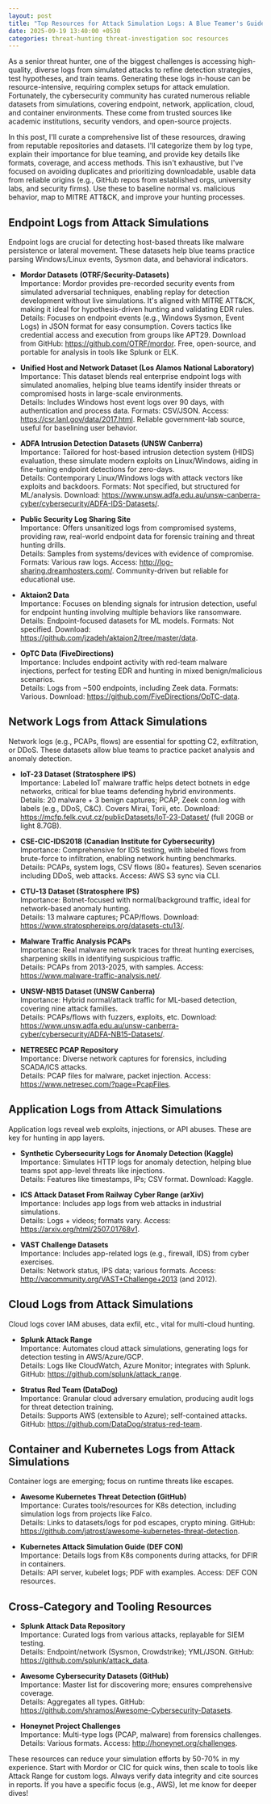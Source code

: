 ```yaml
---
layout: post
title: "Top Resources for Attack Simulation Logs: A Blue Teamer's Guide to Enhancing Threat Hunting Skills"
date: 2025-09-19 13:40:00 +0530
categories: threat-hunting threat-investigation soc resources
---
```


As a senior threat hunter, one of the biggest challenges is accessing high-quality, diverse logs from simulated attacks to refine detection strategies, test hypotheses, and train teams. Generating these logs in-house can be resource-intensive, requiring complex setups for attack emulation. Fortunately, the cybersecurity community has curated numerous reliable datasets from simulations, covering endpoint, network, application, cloud, and container environments. These come from trusted sources like academic institutions, security vendors, and open-source projects.

In this post, I'll curate a comprehensive list of these resources, drawing from reputable repositories and datasets. I'll categorize them by log type, explain their importance for blue teaming, and provide key details like formats, coverage, and access methods. This isn't exhaustive, but I've focused on avoiding duplicates and prioritizing downloadable, usable data from reliable origins (e.g., GitHub repos from established orgs, university labs, and security firms). Use these to baseline normal vs. malicious behavior, map to MITRE ATT&CK, and improve your hunting processes.

## Endpoint Logs from Attack Simulations

Endpoint logs are crucial for detecting host-based threats like malware persistence or lateral movement. These datasets help blue teams practice parsing Windows/Linux events, Sysmon data, and behavioral indicators.

- **Mordor Datasets (OTRF/Security-Datasets)**  
  Importance: Mordor provides pre-recorded security events from simulated adversarial techniques, enabling replay for detection development without live simulations. It's aligned with MITRE ATT&CK, making it ideal for hypothesis-driven hunting and validating EDR rules.  
  Details: Focuses on endpoint events (e.g., Windows Sysmon, Event Logs) in JSON format for easy consumption. Covers tactics like credential access and execution from groups like APT29. Download from GitHub: https://github.com/OTRF/mordor. Free, open-source, and portable for analysis in tools like Splunk or ELK.

- **Unified Host and Network Dataset (Los Alamos National Laboratory)**  
  Importance: This dataset blends real enterprise endpoint logs with simulated anomalies, helping blue teams identify insider threats or compromised hosts in large-scale environments.  
  Details: Includes Windows host event logs over 90 days, with authentication and process data. Formats: CSV/JSON. Access: https://csr.lanl.gov/data/2017.html. Reliable government-lab source, useful for baselining user behavior.

- **ADFA Intrusion Detection Datasets (UNSW Canberra)**  
  Importance: Tailored for host-based intrusion detection system (HIDS) evaluation, these simulate modern exploits on Linux/Windows, aiding in fine-tuning endpoint detections for zero-days.  
  Details: Contemporary Linux/Windows logs with attack vectors like exploits and backdoors. Formats: Not specified, but structured for ML/analysis. Download: https://www.unsw.adfa.edu.au/unsw-canberra-cyber/cybersecurity/ADFA-IDS-Datasets/.

- **Public Security Log Sharing Site**  
  Importance: Offers unsanitized logs from compromised systems, providing raw, real-world endpoint data for forensic training and threat hunting drills.  
  Details: Samples from systems/devices with evidence of compromise. Formats: Various raw logs. Access: http://log-sharing.dreamhosters.com/. Community-driven but reliable for educational use.

- **Aktaion2 Data**  
  Importance: Focuses on blending signals for intrusion detection, useful for endpoint hunting involving multiple behaviors like ransomware.  
  Details: Endpoint-focused datasets for ML models. Formats: Not specified. Download: https://github.com/jzadeh/aktaion2/tree/master/data.

- **OpTC Data (FiveDirections)**  
  Importance: Includes endpoint activity with red-team malware injections, perfect for testing EDR and hunting in mixed benign/malicious scenarios.  
  Details: Logs from ~500 endpoints, including Zeek data. Formats: Various. Download: https://github.com/FiveDirections/OpTC-data.

## Network Logs from Attack Simulations

Network logs (e.g., PCAPs, flows) are essential for spotting C2, exfiltration, or DDoS. These datasets allow blue teams to practice packet analysis and anomaly detection.

- **IoT-23 Dataset (Stratosphere IPS)**  
  Importance: Labeled IoT malware traffic helps detect botnets in edge networks, critical for blue teams defending hybrid environments.  
  Details: 20 malware + 3 benign captures; PCAP, Zeek conn.log with labels (e.g., DDoS, C&C). Covers Mirai, Torii, etc. Download: https://mcfp.felk.cvut.cz/publicDatasets/IoT-23-Dataset/ (full 20GB or light 8.7GB).

- **CSE-CIC-IDS2018 (Canadian Institute for Cybersecurity)**  
  Importance: Comprehensive for IDS testing, with labeled flows from brute-force to infiltration, enabling network hunting benchmarks.  
  Details: PCAPs, system logs, CSV flows (80+ features). Seven scenarios including DDoS, web attacks. Access: AWS S3 sync via CLI.

- **CTU-13 Dataset (Stratosphere IPS)**  
  Importance: Botnet-focused with normal/background traffic, ideal for network-based anomaly hunting.  
  Details: 13 malware captures; PCAP/flows. Download: https://www.stratosphereips.org/datasets-ctu13/.

- **Malware Traffic Analysis PCAPs**  
  Importance: Real malware network traces for threat hunting exercises, sharpening skills in identifying suspicious traffic.  
  Details: PCAPs from 2013-2025, with samples. Access: https://www.malware-traffic-analysis.net/.

- **UNSW-NB15 Dataset (UNSW Canberra)**  
  Importance: Hybrid normal/attack traffic for ML-based detection, covering nine attack families.  
  Details: PCAPs/flows with fuzzers, exploits, etc. Download: https://www.unsw.adfa.edu.au/unsw-canberra-cyber/cybersecurity/ADFA-NB15-Datasets/.

- **NETRESEC PCAP Repository**  
  Importance: Diverse network captures for forensics, including SCADA/ICS attacks.  
  Details: PCAP files for malware, packet injection. Access: https://www.netresec.com/?page=PcapFiles.

## Application Logs from Attack Simulations

Application logs reveal web exploits, injections, or API abuses. These are key for hunting in app layers.

- **Synthetic Cybersecurity Logs for Anomaly Detection (Kaggle)**  
  Importance: Simulates HTTP logs for anomaly detection, helping blue teams spot app-level threats like injections.  
  Details: Features like timestamps, IPs; CSV format. Download: Kaggle.

- **ICS Attack Dataset From Railway Cyber Range (arXiv)**  
  Importance: Includes app logs from web attacks in industrial simulations.  
  Details: Logs + videos; formats vary. Access: https://arxiv.org/html/2507.01768v1.

- **VAST Challenge Datasets**  
  Importance: Includes app-related logs (e.g., firewall, IDS) from cyber exercises.  
  Details: Network status, IPS data; various formats. Access: http://vacommunity.org/VAST+Challenge+2013 (and 2012).

## Cloud Logs from Attack Simulations

Cloud logs cover IAM abuses, data exfil, etc., vital for multi-cloud hunting.

- **Splunk Attack Range**  
  Importance: Automates cloud attack simulations, generating logs for detection testing in AWS/Azure/GCP.  
  Details: Logs like CloudWatch, Azure Monitor; integrates with Splunk. GitHub: https://github.com/splunk/attack_range.

- **Stratus Red Team (DataDog)**  
  Importance: Granular cloud adversary emulation, producing audit logs for threat detection training.  
  Details: Supports AWS (extensible to Azure); self-contained attacks. GitHub: https://github.com/DataDog/stratus-red-team.

## Container and Kubernetes Logs from Attack Simulations

Container logs are emerging; focus on runtime threats like escapes.

- **Awesome Kubernetes Threat Detection (GitHub)**  
  Importance: Curates tools/resources for K8s detection, including simulation logs from projects like Falco.  
  Details: Links to datasets/logs for pod escapes, crypto mining. GitHub: https://github.com/jatrost/awesome-kubernetes-threat-detection.

- **Kubernetes Attack Simulation Guide (DEF CON)**  
  Importance: Details logs from K8s components during attacks, for DFIR in containers.  
  Details: API server, kubelet logs; PDF with examples. Access: DEF CON resources.

## Cross-Category and Tooling Resources

- **Splunk Attack Data Repository**  
  Importance: Curated logs from various attacks, replayable for SIEM testing.  
  Details: Endpoint/network (Sysmon, Crowdstrike); YML/JSON. GitHub: https://github.com/splunk/attack_data.

- **Awesome Cybersecurity Datasets (GitHub)**  
  Importance: Master list for discovering more; ensures comprehensive coverage.  
  Details: Aggregates all types. GitHub: https://github.com/shramos/Awesome-Cybersecurity-Datasets.

- **Honeynet Project Challenges**  
  Importance: Multi-type logs (PCAP, malware) from forensics challenges.  
  Details: Various formats. Access: http://honeynet.org/challenges.

These resources can reduce your simulation efforts by 50-70% in my experience. Start with Mordor or CIC for quick wins, then scale to tools like Attack Range for custom logs. Always verify data integrity and cite sources in reports. If you have a specific focus (e.g., AWS), let me know for deeper dives!
